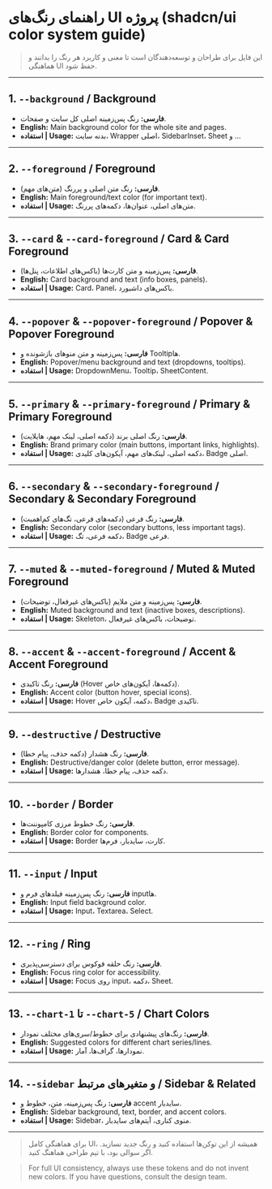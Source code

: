 # راهنمای رنگ‌های UI پروژه (shadcn/ui color system guide)

> این فایل برای طراحان و توسعه‌دهندگان است تا معنی و کاربرد هر رنگ را بدانند و هماهنگی UI حفظ شود.

---

## 1. `--background` / Background

- **فارسی:** رنگ پس‌زمینه اصلی کل سایت و صفحات.
- **English:** Main background color for the whole site and pages.
- **استفاده | Usage:** بدنه سایت، Wrapper اصلی، SidebarInset، Sheet و ...

---

## 2. `--foreground` / Foreground

- **فارسی:** رنگ متن اصلی و پررنگ (متن‌های مهم).
- **English:** Main foreground/text color (for important text).
- **استفاده | Usage:** متن‌های اصلی، عنوان‌ها، دکمه‌های پررنگ.

---

## 3. `--card` & `--card-foreground` / Card & Card Foreground

- **فارسی:** پس‌زمینه و متن کارت‌ها (باکس‌های اطلاعات، پنل‌ها).
- **English:** Card background and text (info boxes, panels).
- **استفاده | Usage:** Card، Panel، باکس‌های داشبورد.

---

## 4. `--popover` & `--popover-foreground` / Popover & Popover Foreground

- **فارسی:** پس‌زمینه و متن منوهای بازشونده و Tooltipها.
- **English:** Popover/menu background and text (dropdowns, tooltips).
- **استفاده | Usage:** DropdownMenu، Tooltip، SheetContent.

---

## 5. `--primary` & `--primary-foreground` / Primary & Primary Foreground

- **فارسی:** رنگ اصلی برند (دکمه اصلی، لینک مهم، هایلایت).
- **English:** Brand primary color (main buttons, important links, highlights).
- **استفاده | Usage:** دکمه اصلی، لینک‌های مهم، آیکون‌های کلیدی، Badge اصلی.

---

## 6. `--secondary` & `--secondary-foreground` / Secondary & Secondary Foreground

- **فارسی:** رنگ فرعی (دکمه‌های فرعی، تگ‌های کم‌اهمیت).
- **English:** Secondary color (secondary buttons, less important tags).
- **استفاده | Usage:** دکمه فرعی، تگ، Badge فرعی.

---

## 7. `--muted` & `--muted-foreground` / Muted & Muted Foreground

- **فارسی:** پس‌زمینه و متن ملایم (باکس‌های غیرفعال، توضیحات).
- **English:** Muted background and text (inactive boxes, descriptions).
- **استفاده | Usage:** Skeleton، توضیحات، باکس‌های غیرفعال.

---

## 8. `--accent` & `--accent-foreground` / Accent & Accent Foreground

- **فارسی:** رنگ تاکیدی (Hover دکمه‌ها، آیکون‌های خاص).
- **English:** Accent color (button hover, special icons).
- **استفاده | Usage:** Hover دکمه، آیکون خاص، Badge تاکیدی.

---

## 9. `--destructive` / Destructive

- **فارسی:** رنگ هشدار (دکمه حذف، پیام خطا).
- **English:** Destructive/danger color (delete button, error message).
- **استفاده | Usage:** دکمه حذف، پیام خطا، هشدارها.

---

## 10. `--border` / Border

- **فارسی:** رنگ خطوط مرزی کامپوننت‌ها.
- **English:** Border color for components.
- **استفاده | Usage:** Border کارت، سایدبار، فرم‌ها.

---

## 11. `--input` / Input

- **فارسی:** رنگ پس‌زمینه فیلدهای فرم و inputها.
- **English:** Input field background color.
- **استفاده | Usage:** Input، Textarea، Select.

---

## 12. `--ring` / Ring

- **فارسی:** رنگ حلقه فوکوس برای دسترسی‌پذیری.
- **English:** Focus ring color for accessibility.
- **استفاده | Usage:** Focus روی input، دکمه، Sheet.

---

## 13. `--chart-1` تا `--chart-5` / Chart Colors

- **فارسی:** رنگ‌های پیشنهادی برای خطوط/سری‌های مختلف نمودار.
- **English:** Suggested colors for different chart series/lines.
- **استفاده | Usage:** نمودارها، گراف‌ها، آمار.

---

## 14. `--sidebar` و متغیرهای مرتبط / Sidebar & Related

- **فارسی:** رنگ پس‌زمینه، متن، خطوط و accent سایدبار.
- **English:** Sidebar background, text, border, and accent colors.
- **استفاده | Usage:** Sidebar، منوی کناری، آیتم‌های سایدبار.

---

> برای هماهنگی کامل UI، همیشه از این توکن‌ها استفاده کنید و رنگ جدید نسازید. اگر سوالی بود، با تیم طراحی هماهنگ کنید.

> For full UI consistency, always use these tokens and do not invent new colors. If you have questions, consult the design team.
